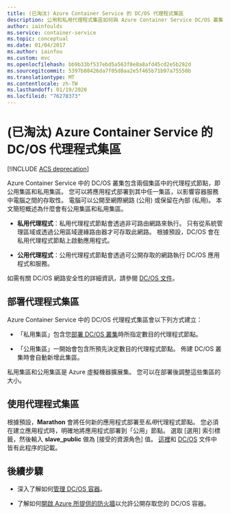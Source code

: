 ```yaml
---
title: (已淘汰) Azure Container Service 的 DC/OS 代理程式集區
description: 公用和私用代理程式集區如何與 Azure Container Service DC/OS 叢集搭配運作
author: iainfoulds
ms.service: container-service
ms.topic: conceptual
ms.date: 01/04/2017
ms.author: iainfou
ms.custom: mvc
ms.openlocfilehash: bb9b33bf537ebd5a563f8e8a8afd45cd2e5b292d
ms.sourcegitcommit: 5397b08426da7f05d8aa2e5f465b71b97a75550b
ms.translationtype: MT
ms.contentlocale: zh-TW
ms.lasthandoff: 01/19/2020
ms.locfileid: "76278373"
---
```

# <a name="deprecated-dcos-agent-pools-for-azure-container-service"></a>(已淘汰) Azure Container Service 的 DC/OS 代理程式集區

[!INCLUDE [ACS deprecation](../../../includes/container-service-deprecation.md)]

Azure Container Service 中的 DC/OS 叢集包含兩個集區中的代理程式節點，即公用集區和私用集區。 您可以將應用程式部署到其中任一集區，以影響容器服務中電腦之間的存取性。 電腦可以公開至網際網路 (公用) 或保留在內部 (私用)。 本文簡短概述為什麼會有公用集區和私用集區。


* **私用代理程式**：私用代理程式節點會透過非可路由網路來執行。 只有從系統管理區域或透過公用區域邊緣路由器才可存取此網路。 根據預設，DC/OS 會在私用代理程式節點上啟動應用程式。 

* **公用代理程式**：公用代理程式節點會透過可公開存取的網路執行 DC/OS 應用程式和服務。 

如需有關 DC/OS 網路安全性的詳細資訊，請參閱 [DC/OS 文件](https://docs.mesosphere.com/)。

## <a name="deploy-agent-pools"></a>部署代理程式集區

Azure Container Service 中的 DC/OS 代理程式集區會以下列方式建立：

* 「私用集區」包含您[部署 DC/OS 叢集](container-service-deployment.md)時所指定數目的代理程式節點。 

* 「公用集區」一開始會包含所預先決定數目的代理程式節點。 佈建 DC/OS 叢集時會自動新增此集區。

私用集區和公用集區是 Azure 虛擬機器擴展集。 您可以在部署後調整這些集區的大小。

## <a name="use-agent-pools"></a>使用代理程式集區
根據預設，**Marathon** 會將任何新的應用程式部署至*私用*代理程式節點。 您必須在建立應用程式時，明確地將應用程式部署到「公用」節點。 選取 [選用] 索引標籤，然後輸入 **slave_public** 做為 [接受的資源角色] 值。 [這裡](container-service-mesos-marathon-ui.md#deploy-a-docker-formatted-container)和 [DC/OS](https://docs.mesosphere.com/1.7/administration/installing/oss/custom/create-public-agent/) 文件中皆有此程序的記載。

## <a name="next-steps"></a>後續步驟
* 深入了解如何[管理 DC/OS 容器](container-service-mesos-marathon-ui.md)。

* 了解如何[開啟 Azure 所提供的防火牆](container-service-enable-public-access.md)以允許公開存取您的 DC/OS 容器。

